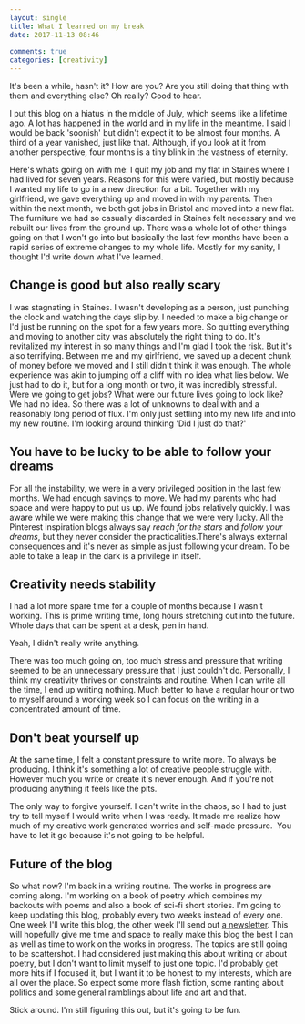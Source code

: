 ```yaml
---  
layout: single  
title: What I learned on my break  
date: 2017-11-13 08:46  
  
comments: true  
categories: [creativity]  
---  
```

It's been a while, hasn't it? How are you? Are you still doing that thing with them and everything else? Oh really? Good to hear.  

I put this blog on a hiatus in the middle of July, which seems like a lifetime ago. A lot has happened in the world and in my life in the meantime. I said I would be back 'soonish' but didn't expect it to be almost four months. A third of a year vanished, just like that. Although, if you look at it from another perspective, four months is a tiny blink in the vastness of eternity.  

Here's whats going on with me: I quit my job and my flat in Staines where I had lived for seven years. Reasons for this were varied, but mostly because I wanted my life to go in a new direction for a bit. Together with my girlfriend, we gave everything up and moved in with my parents. Then within the next month, we both got jobs in Bristol and moved into a new flat. The furniture we had so casually discarded in Staines felt necessary and we rebuilt our lives from the ground up. There was a whole lot of other things going on that I won't go into but basically the last few months have been a rapid series of extreme changes to my whole life. Mostly for my sanity, I thought I'd write down what I've learned.  

<h2>Change is good but also really scary</h2>  

I was stagnating in Staines. I wasn't developing as a person, just punching the clock and watching the days slip by. I needed to make a big change or I'd just be running on the spot for a few years more. So quitting everything and moving to another city was absolutely the right thing to do. It's revitalized my interest in so many things and I'm glad I took the risk. But it's also terrifying. Between me and my girlfriend, we saved up a decent chunk of money before we moved and I still didn't think it was enough. The whole experience was akin to jumping off a cliff with no idea what lies below. We just had to do it, but for a long month or two, it was incredibly stressful. Were we going to get jobs? What were our future lives going to look like? We had no idea. So there was a lot of unknowns to deal with and a reasonably long period of flux. I'm only just settling into my new life and into my new routine. I'm looking around thinking 'Did I just do that?'  

<h2>You have to be lucky to be able to follow your dreams</h2>  

For all the instability, we were in a very privileged position in the last few months. We had enough savings to move. We had my parents who had space and were happy to put us up. We found jobs relatively quickly. I was aware while we were making this change that we were very lucky. All the Pinterest inspiration blogs always say *reach for the stars* and *follow your dreams*, but they never consider the practicalities.There's always external consequences and it's never as simple as just following your dream. To be able to take a leap in the dark is a privilege in itself.  

<h2>Creativity needs stability</h2>  

I had a lot more spare time for a couple of months because I wasn't working. This is prime writing time, long hours stretching out into the future. Whole days that can be spent at a desk, pen in hand.  

Yeah, I didn't really write anything.  

There was too much going on, too much stress and pressure that writing seemed to be an unnecessary pressure that I just couldn't do. Personally, I think my creativity thrives on constraints and routine. When I can write all the time, I end up writing nothing. Much better to have a regular hour or two to myself around a working week so I can focus on the writing in a concentrated amount of time.  

<h2>Don't beat yourself up</h2>  

At the same time, I felt a constant pressure to write more. To always be producing. I think it's something a lot of creative people struggle with. However much you write or create it's never enough. And if you're not producing anything it feels like the pits.  

The only way to forgive yourself. I can't write in the chaos, so I had to just try to tell myself I would write when I was ready. It made me realize how much of my creative work generated worries and self-made pressure.  You have to let it go because it's not going to be helpful.  

<h2>Future of the blog</h2>  

So what now? I'm back in a writing routine. The works in progress are coming along. I'm working on a book of poetry which combines my backouts with poems and also a book of sci-fi short stories. I'm going to keep updating this blog, probably every two weeks instead of every one. One week I'll write this blog, the other week I'll send out <a href="http://tinyletter.com/davidralphlewis">a newsletter</a>. This will hopefully give me time and space to really make this blog the best I can as well as time to work on the works in progress. The topics are still going to be scattershot. I had considered just making this about writing or about poetry, but I don't want to limit myself to just one topic. I'd probably get more hits if I focused it, but I want it to be honest to my interests, which are all over the place. So expect some more flash fiction, some ranting about politics and some general ramblings about life and art and that.  

Stick around. I'm still figuring this out, but it's going to be fun.  
